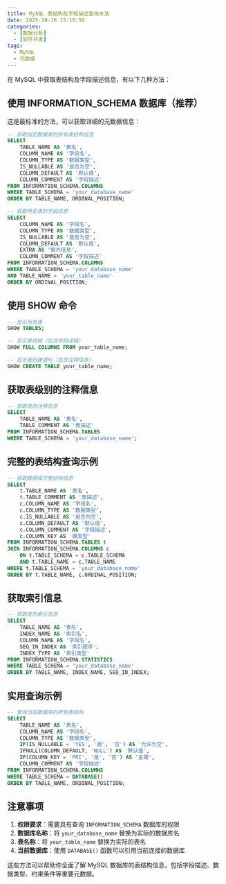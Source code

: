 ```yaml
---
title: MySQL 表结构及字段描述查询方法
date: 2025-10-16 15:10:50
categories:
  - [数据分析] 
  - [软件开发]
tags:
  - MySQL
  - 元数据
---
```


在 MySQL 中获取表结构及字段描述信息，有以下几种方法：

## 使用 INFORMATION_SCHEMA 数据库（推荐）

这是最标准的方法，可以获取详细的元数据信息：

```sql
-- 获取指定数据库的所有表结构信息
SELECT 
    TABLE_NAME AS '表名',
    COLUMN_NAME AS '字段名',
    COLUMN_TYPE AS '数据类型',
    IS_NULLABLE AS '是否为空',
    COLUMN_DEFAULT AS '默认值',
    COLUMN_COMMENT AS '字段描述'
FROM INFORMATION_SCHEMA.COLUMNS 
WHERE TABLE_SCHEMA = 'your_database_name'
ORDER BY TABLE_NAME, ORDINAL_POSITION;

-- 获取特定表的字段信息
SELECT 
    COLUMN_NAME AS '字段名',
    COLUMN_TYPE AS '数据类型',
    IS_NULLABLE AS '是否为空',
    COLUMN_DEFAULT AS '默认值',
    EXTRA AS '额外信息',
    COLUMN_COMMENT AS '字段描述'
FROM INFORMATION_SCHEMA.COLUMNS 
WHERE TABLE_SCHEMA = 'your_database_name' 
AND TABLE_NAME = 'your_table_name'
ORDER BY ORDINAL_POSITION;
```

## 使用 SHOW 命令

```sql
-- 显示所有表
SHOW TABLES;

-- 显示表结构（包含字段注释）
SHOW FULL COLUMNS FROM your_table_name;

-- 显示表创建语句（包含注释信息）
SHOW CREATE TABLE your_table_name;
```

## 获取表级别的注释信息

```sql
-- 获取表的注释信息
SELECT 
    TABLE_NAME AS '表名',
    TABLE_COMMENT AS '表描述'
FROM INFORMATION_SCHEMA.TABLES 
WHERE TABLE_SCHEMA = 'your_database_name';
```

## 完整的表结构查询示例

```sql
-- 获取数据库完整结构信息
SELECT 
    t.TABLE_NAME AS '表名',
    t.TABLE_COMMENT AS '表描述',
    c.COLUMN_NAME AS '字段名',
    c.COLUMN_TYPE AS '数据类型',
    c.IS_NULLABLE AS '是否为空',
    c.COLUMN_DEFAULT AS '默认值',
    c.COLUMN_COMMENT AS '字段描述',
    c.COLUMN_KEY AS '键类型'
FROM INFORMATION_SCHEMA.TABLES t
JOIN INFORMATION_SCHEMA.COLUMNS c 
    ON t.TABLE_SCHEMA = c.TABLE_SCHEMA 
    AND t.TABLE_NAME = c.TABLE_NAME
WHERE t.TABLE_SCHEMA = 'your_database_name'
ORDER BY t.TABLE_NAME, c.ORDINAL_POSITION;
```

## 获取索引信息

```sql
-- 获取表的索引信息
SELECT 
    TABLE_NAME AS '表名',
    INDEX_NAME AS '索引名',
    COLUMN_NAME AS '字段名',
    SEQ_IN_INDEX AS '索引顺序',
    INDEX_TYPE AS '索引类型'
FROM INFORMATION_SCHEMA.STATISTICS 
WHERE TABLE_SCHEMA = 'your_database_name'
ORDER BY TABLE_NAME, INDEX_NAME, SEQ_IN_INDEX;
```

## 实用查询示例

```sql
-- 查询当前数据库的所有表结构
SELECT 
    TABLE_NAME AS '表名',
    COLUMN_NAME AS '字段名',
    COLUMN_TYPE AS '数据类型',
    IF(IS_NULLABLE = 'YES', '是', '否') AS '允许为空',
    IFNULL(COLUMN_DEFAULT, 'NULL') AS '默认值',
    IF(COLUMN_KEY = 'PRI', '是', '否') AS '主键',
    COLUMN_COMMENT AS '字段描述'
FROM INFORMATION_SCHEMA.COLUMNS 
WHERE TABLE_SCHEMA = DATABASE()
ORDER BY TABLE_NAME, ORDINAL_POSITION;
```

## 注意事项

1. **权限要求**：需要具有查询 `INFORMATION_SCHEMA` 数据库的权限
2. **数据库名称**：将 `your_database_name` 替换为实际的数据库名
3. **表名称**：将 `your_table_name` 替换为实际的表名
4. **当前数据库**：使用 `DATABASE()` 函数可以引用当前连接的数据库

这些方法可以帮助你全面了解 MySQL 数据库的表结构信息，包括字段描述、数据类型、约束条件等重要元数据。
